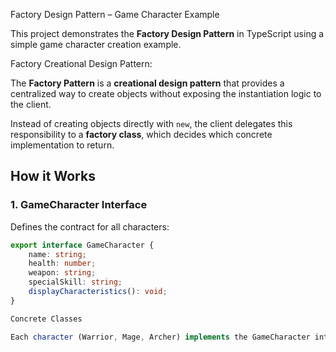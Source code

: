 Factory Design Pattern – Game Character Example

This project demonstrates the **Factory Design Pattern** in TypeScript using a simple game character creation example.  

Factory Creational Design Pattern:

The **Factory Pattern** is a **creational design pattern** that provides a centralized way to create objects without exposing the instantiation logic to the client.  

Instead of creating objects directly with `new`, the client delegates this responsibility to a **factory class**, which decides which concrete implementation to return.

##  How it Works

### 1. **GameCharacter Interface**
Defines the contract for all characters:
```ts
export interface GameCharacter {
    name: string;
    health: number;
    weapon: string;
    specialSkill: string;
    displayCharacteristics(): void;
}

Concrete Classes

Each character (Warrior, Mage, Archer) implements the GameCharacter interface:
